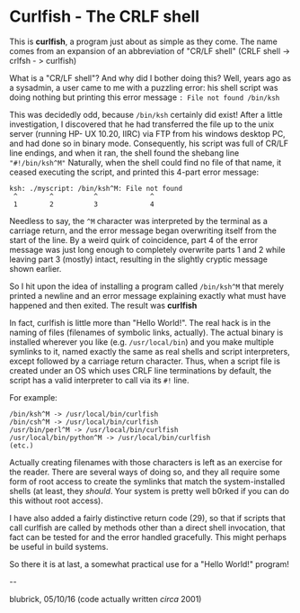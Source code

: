 # Curlfish - The CRLF shell

This is **curlfish**, a program just about as simple as they come.  The name comes from an expansion of an abbreviation of "CR/LF shell" (CRLF shell -> crlfsh - > curlfish)

What is a "CR/LF shell"? And why did I bother doing this?  Well, years ago as a sysadmin, a user came to me with a puzzling error: his shell script was doing nothing but printing this error message `: File not found /bin/ksh`

This was decidedly odd, because `/bin/ksh` certainly did exist!  After a little investigation, I discovered that he had transferred the file up to the unix server (running HP- UX 10.20, IIRC) via FTP from his windows desktop PC, and had done so in binary mode.  Consequently, his script was full of CR/LF line endings, and when it ran, the shell found the shebang line `"#!/bin/ksh^M"`  Naturally, when the shell could find no file of that name, it ceased executing the script, and printed this 4-part error message:

```
ksh: ./myscript: /bin/ksh^M: File not found
 ^        ^          ^             ^
 1        2          3             4
 ```

Needless to say, the `^M` character was interpreted by the terminal as a carriage return, and the error message began overwriting itself from the start of the line. By a weird quirk of coincidence, part 4 of the error message was just long enough to completely overwrite parts 1 and 2 while leaving part 3 (mostly) intact, resulting in the slightly cryptic message shown earlier.

So I hit upon the idea of installing a program called `/bin/ksh^M` that merely printed a newline and an error message explaining exactly what must have happened and then exited. The result was **curlfish**

In fact, curlfish is little more than "Hello World!". The real hack is in the naming of files (filenames of symbolic links, actually). The actual binary is installed wherever you like (e.g. `/usr/local/bin`) and you make multiple symlinks to it, named exactly the same as real shells and script interpreters, except followed by a carriage return character. Thus, when a script file is created under an OS which uses CRLF line terminations by default, the script has a valid interpreter to call via its `#!` line.

For example:
```
/bin/ksh^M -> /usr/local/bin/curlfish
/bin/csh^M -> /usr/local/bin/curlfish
/usr/bin/perl^M -> /usr/local/bin/curlfish
/usr/local/bin/python^M -> /usr/local/bin/curlfish
(etc.)
```

Actually creating filenames with those characters is left as an exercise for the reader. There are several ways of doing so, and they all require some form of root access to create the symlinks that match the system-installed shells (at least, they _should_. Your system is pretty well b0rked if you can do this without root access).

I have also added a fairly distinctive return code (29), so that if scripts that call curlfish are called by methods other than a direct shell invocation, that fact can be tested for and the error handled gracefully. This might perhaps be useful in build systems.

So there it is at last, a somewhat practical use for a "Hello World!" program!


--

blubrick, 05/10/16 (code actually written _circa_ 2001)
